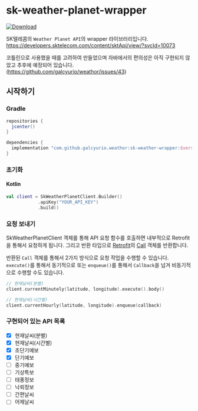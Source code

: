 # sk-weather-planet-wrapper
[![Download](https://api.bintray.com/packages/galcyurio/maven/sk-weather-planet-wrapper/images/download.svg?version=0.1.0) ](https://bintray.com/galcyurio/maven/sk-weather-planet-wrapper/0.1.0/link)

SK텔레콤의 `Weather Planet API`의 wrapper 라이브러리입니다.  
https://developers.sktelecom.com/content/sktApi/view/?svcId=10073

코틀린으로 사용했을 때를 고려하여 만들었으며 자바에서의 편의성은 아직 구현되지 않았고 추후에 예정되어 있습니다.
(https://github.com/galcyurio/weathor/issues/43)

## 시작하기
### Gradle
````groovy
repositories {
  jcenter()
}

dependencies {
  implementation "com.github.galcyurio.weathor:sk-weather-wrapper:$version"
}
````

### 초기화

#### Kotlin
```kotlin
val client = SkWeatherPlanetClient.Builder()
            .apiKey("YOUR_API_KEY")
            .build()
```

### 요청 보내기
SkWeatherPlanetClient 객체를 통해 API 요청 함수를 호출하면 내부적으로 Retrofit 을 통해서 요청하게 됩니다.
그리고 반환 타입으로 [Retrofit](https://square.github.io/retrofit/)의 
[Call](https://square.github.io/retrofit/2.x/retrofit/retrofit2/Call.html) 객체를 반환합니다.

반환된 `Call` 객체를 통해서 2가지 방식으로 요청 작업을 수행할 수 있습니다.
`execute()`를 통해서 동기적으로 또는 `enqueue()`를 통해서 `Callback`을 넘겨 비동기적으로 수행할 수도 있습니다. 

```kotlin
// 현재날씨(분별)
client.currentMinutely(latitude, longitude).execute().body()

// 현재날씨(시간별)
client.currentHourly(latitude, longitude).enqueue(callback)
```

### 구현되어 있는 API 목록
- [x] 현재날씨(분별)
- [x] 현재날씨(시간별)
- [x] 초단기예보
- [x] 단기예보
- [ ] 중기예보
- [ ] 기상특보
- [ ] 태풍정보
- [ ] 낙뢰정보
- [ ] 간편날씨
- [ ] 어제날씨
